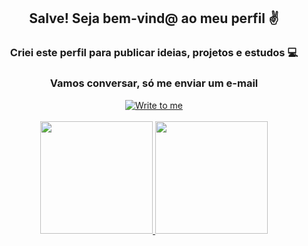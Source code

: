 <div align="center">
  <h2>Salve! Seja bem-vind@ ao meu perfil ✌️</h2>
  <h3>Criei este perfil para publicar ideias, projetos e estudos 💻</h3>
  <h3>Vamos conversar, só me enviar um e-mail</h3>
<a href="mailto:richard.dev94@gmail.com" target="_blank"><img align="center" src="https://img.shields.io/badge/Gmail-D14836?style=for-the-badge&logo=gmail&logoColor=white" alt="Write to me"></a>
</div>
<br>
<div align="center">
  <a href="https://github.com/Richardflx">
  <img height="180em" src="https://github-readme-stats.vercel.app/api?username=richardflx&show_icons=true&theme=onedark&include_all_commits=true&count_private=true"/>
  <img height="180em" src="https://github-readme-stats.vercel.app/api/top-langs/?username=richardflx&layout=compact&langs_count=7&theme=onedark"/>
</div>
